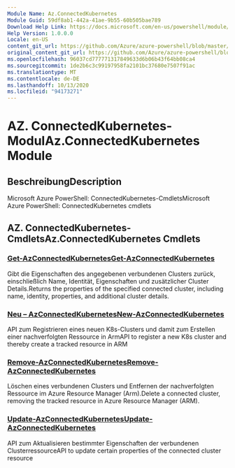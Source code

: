 ```yaml
---
Module Name: Az.ConnectedKubernetes
Module Guid: 59df8ab1-442a-41ae-9b55-60b505bae789
Download Help Link: https://docs.microsoft.com/en-us/powershell/module/az.connectedkubernetes
Help Version: 1.0.0.0
Locale: en-US
content_git_url: https://github.com/Azure/azure-powershell/blob/master/src/ConnectedKubernetes/help/Az.ConnectedKubernetes.md
original_content_git_url: https://github.com/Azure/azure-powershell/blob/master/src/ConnectedKubernetes/help/Az.ConnectedKubernetes.md
ms.openlocfilehash: 96037cd777771317849633d6b06b43f64bb08ca4
ms.sourcegitcommit: 1de2b6c3c99197958fa2101bc37680e7507f91ac
ms.translationtype: MT
ms.contentlocale: de-DE
ms.lasthandoff: 10/13/2020
ms.locfileid: "94173271"
---
```

# <span data-ttu-id="ad428-101">AZ. ConnectedKubernetes-Modul</span><span class="sxs-lookup"><span data-stu-id="ad428-101">Az.ConnectedKubernetes Module</span></span>
## <span data-ttu-id="ad428-102">Beschreibung</span><span class="sxs-lookup"><span data-stu-id="ad428-102">Description</span></span>
<span data-ttu-id="ad428-103">Microsoft Azure PowerShell: ConnectedKubernetes-Cmdlets</span><span class="sxs-lookup"><span data-stu-id="ad428-103">Microsoft Azure PowerShell: ConnectedKubernetes cmdlets</span></span>

## <span data-ttu-id="ad428-104">AZ. ConnectedKubernetes-Cmdlets</span><span class="sxs-lookup"><span data-stu-id="ad428-104">Az.ConnectedKubernetes Cmdlets</span></span>
### [<span data-ttu-id="ad428-105">Get-AzConnectedKubernetes</span><span class="sxs-lookup"><span data-stu-id="ad428-105">Get-AzConnectedKubernetes</span></span>](Get-AzConnectedKubernetes.md)
<span data-ttu-id="ad428-106">Gibt die Eigenschaften des angegebenen verbundenen Clusters zurück, einschließlich Name, Identität, Eigenschaften und zusätzlicher Cluster Details.</span><span class="sxs-lookup"><span data-stu-id="ad428-106">Returns the properties of the specified connected cluster, including name, identity, properties, and additional cluster details.</span></span>

### [<span data-ttu-id="ad428-107">Neu – AzConnectedKubernetes</span><span class="sxs-lookup"><span data-stu-id="ad428-107">New-AzConnectedKubernetes</span></span>](New-AzConnectedKubernetes.md)
<span data-ttu-id="ad428-108">API zum Registrieren eines neuen K8s-Clusters und damit zum Erstellen einer nachverfolgten Ressource in Arm</span><span class="sxs-lookup"><span data-stu-id="ad428-108">API to register a new K8s cluster and thereby create a tracked resource in ARM</span></span>

### [<span data-ttu-id="ad428-109">Remove-AzConnectedKubernetes</span><span class="sxs-lookup"><span data-stu-id="ad428-109">Remove-AzConnectedKubernetes</span></span>](Remove-AzConnectedKubernetes.md)
<span data-ttu-id="ad428-110">Löschen eines verbundenen Clusters und Entfernen der nachverfolgten Ressource im Azure Resource Manager (Arm).</span><span class="sxs-lookup"><span data-stu-id="ad428-110">Delete a connected cluster, removing the tracked resource in Azure Resource Manager (ARM).</span></span>

### [<span data-ttu-id="ad428-111">Update-AzConnectedKubernetes</span><span class="sxs-lookup"><span data-stu-id="ad428-111">Update-AzConnectedKubernetes</span></span>](Update-AzConnectedKubernetes.md)
<span data-ttu-id="ad428-112">API zum Aktualisieren bestimmter Eigenschaften der verbundenen Clusterressource</span><span class="sxs-lookup"><span data-stu-id="ad428-112">API to update certain properties of the connected cluster resource</span></span>

